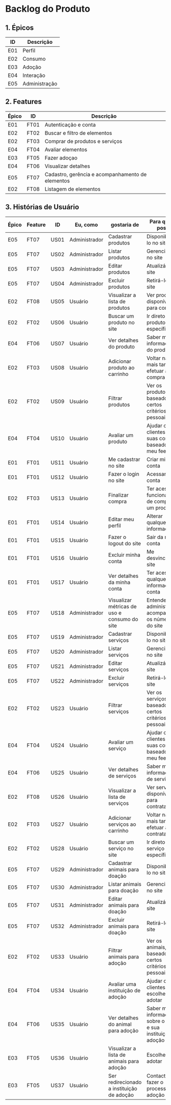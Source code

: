 # Backlog do Produto

## 1. Épicos

| ID | Descrição| 
|---|---|
| E01 | Perfil |
| E02 | Consumo |
| E03 | Adoção |
| E04 | Interação |
| E05 | Administração |


## 2. Features

| Épico | ID | Descrição|
|---|---|---|
| E01 | FT01 | Autenticação e conta |
| E02 | FT02 | Buscar e filtro de elementos |
| E02 | FT03 | Comprar de produtos e serviços |
| E04 | FT04 | Avaliar elementos |
| E03 | FT05 | Fazer adoçao |
| E04 | FT06 | Visualizar detalhes |
| E05 | FT07 | Cadastro, gerência e acompanhamento de elementos |
| E02 | FT08 | Listagem de elementos |


## 3. Histórias de Usuário

| Épico | Feature | ID | Eu, como | gostaria de | Para que eu possa |
|---|---|---|---|---|---|
| E05 | FT07 | US01 | Administrador | Cadastrar produtos | Disponibilizá-lo no site |
| E05 | FT07 | US02 | Administrador | Listar produtos | Gerenciá-lo no site |
| E05 | FT07 | US03 | Administrador | Editar produtos | Atualizá-lo no site |
| E05 | FT07 | US04 | Administrador | Excluir produtos | Retirá-lo no site |
| E02 | FT08 | US05 | Usuário | Visualizar a lista de produtos | Ver produtos disponíveis para compra | 
| E02 | FT02 | US06 | Usuário | Buscar um produto no site | Ir direto a um produto específico |
| E04 | FT06 | US07 | Usuário | Ver detalhes do produto | Saber mais informações do produto |
| E02 | FT03 | US08 | Usuário | Adicionar produto ao carrinho | Voltar na lista mais tarde e efetuar a compra |
| E02 | FT02 | US09 | Usuário | Filtrar produtos | Ver os produtos, baseado em certos critérios pessoais |
| E04 | FT04 | US10 | Usuário | Avaliar um produto | Ajudar outros clientes em suas compras, baseado no meu feedback |
| E01 | FT01 | US11 | Usuário | Me cadastrar no site | Criar minha conta |
| E01 | FT01 | US12 | Usuário | Fazer o login no site | Acessar minha conta |
| E02 | FT03 | US13 | Usuário | Finalizar compra | Ter acesso a funcionalidade de comprar um produto |
| E01 | FT01 | US14 | Usuário | Editar meu perfil | Alterar qualquer informação |
| E01 | FT01 | US15 | Usuário | Fazer o logout do site | Sair da minha conta |
| E01 | FT01 | US16 | Usuário | Excluir minha conta | Me desvincular do site |
| E01 | FT01 | US17 | Usuário | Ver detalhes da minha conta | Ter acesso a qualquer informação da conta |
| E05 | FT07 | US18 | Administrador | Visualizar métricas de uso e consumo do site | Entender, administrar e acompanhar os números do site |
| E05 | FT07 | US19 | Administrador | Cadastrar serviços | Disponibilizá-lo no site |
| E05 | FT07 | US20 | Administrador | Listar serviços | Gerenciá-lo no site |
| E05 | FT07 | US21 | Administrador | Editar serviços | Atualizá-lo no site |
| E05 | FT07 | US22 | Administrador | Excluir serviços | Retirá-lo no site |
| E02 | FT02 | US23 | Usuário | Filtrar serviços | Ver os serviços, baseado em certos critérios pessoais |
| E04 | FT04 | US24 | Usuário | Avaliar um serviço | Ajudar outros clientes em suas compras, baseado no meu feedback |
| E04 | FT06 | US25 | Usuário | Ver detalhes de serviços | Saber mais informações de serviços |
| E02 | FT08 | US26 | Usuário | Visualizar a lista de serviços | Ver serviços disponíveis para contratação | 
| E02 | FT03 | US27 | Usuário | Adicionar serviços ao carrinho | Voltar na lista mais tarde e efetuar a contratação |
| E02 | FT02 | US28 | Usuário | Buscar um serviço no site | Ir direto a um serviço específico |
| E05 | FT07 | US29 | Administrador | Cadastrar animais para doação | Disponibilizá-lo no site |
| E05 | FT07 | US30 | Administrador | Listar animais para doação | Gerenciá-lo no site |
| E05 | FT07 | US31 | Administrador | Editar animais para doação | Atualizá-lo no site |
| E05 | FT07 | US32 | Administrador | Excluir animais para doação | Retirá-lo no site |
| E02 | FT02 | US33 | Usuário | Filtrar animais para adoção | Ver os animais, baseado em certos critérios pessoais |
| E04 | FT04 | US34 | Usuário | Avaliar uma instituição de adoção | Ajudar outros clientes a escolher onde adotar |
| E04 | FT06 | US35 | Usuário | Ver detalhes do animal para adoção | Saber mais informações sobre o animal e sua instituição de adoção |
| E03 | FT05 | US36 | Usuário | Visualizar a lista de animais para adoção | Escolher qual adotar |
| E03 | FT05 | US37 | Usuário | Ser redirecionado a instituição de adoção | Contactar e fazer o processo de adoção |
